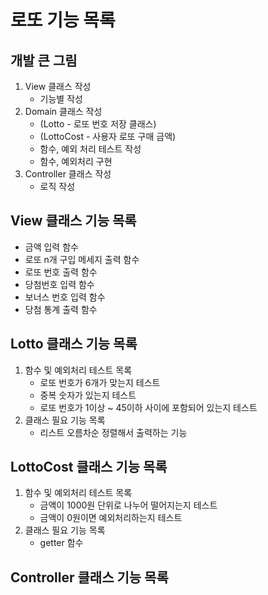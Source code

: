 # 로또 기능 목록

## 개발 큰 그림
1. View 클래스 작성
   - 기능별 작성 
2. Domain 클래스 작성
   - (Lotto - 로또 번호 저장 클래스)
   - (LottoCost - 사용자 로또 구매 금액)
   - 함수, 예외 처리 테스트 작성
   - 함수, 예외처리 구현
3. Controller 클래스 작성
   - 로직 작성
   
## View 클래스 기능 목록
* 금액 입력 함수
* 로또 n개 구입 메세지 출력 함수
* 로또 번호 출력 함수
* 당첨번호 입력 함수 
* 보너스 번호 입력 함수
* 당첨 통계 출력 함수

## Lotto 클래스 기능 목록
1. 함수 및 예외처리 테스트 목록
   - 로또 번호가 6개가 맞는지 테스트
   - 중복 숫자가 있는지 테스트
   - 로또 번호가 1이상 ~ 45이하 사이에 포함되어 있는지 테스트
2. 클래스 필요 기능 목록
   - 리스트 오름차순 정렬해서 출력하는 기능
   
## LottoCost 클래스 기능 목록
1. 함수 및 예외처리 테스트 목록
   - 금액이 1000원 단위로 나누어 떨어지는지 테스트
   - 금액이 0원이면 예외처리하는지 테스트
2. 클래스 필요 기능 목록
   - getter 함수
   
## Controller 클래스 기능 목록 